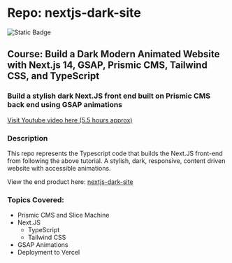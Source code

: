 # Repo: nextjs-dark-site
![Static Badge](https://img.shields.io/badge/Dev_status-Complete-blue)

## **Course: Build a Dark Modern Animated Website with Next.js 14, GSAP, Prismic CMS, Tailwind CSS, and TypeScript**

### **Build a stylish dark Next.JS front end built on Prismic CMS back end using GSAP animations**

[Visit Youtube video here (5.5 hours approx)](https://www.youtube.com/watch?v=Cc37uTnbEos&t=306s)


### Description
This repo represents the Typescript code that builds the Next.JS front-end from following the above tutorial.
A stylish, dark, responsive, content driven website with accessible animations. 

View the end product here: [nextjs-dark-site](https://nextjs-dark-site.vercel.app/)

### Topics Covered:

- Prismic CMS and Slice Machine
- Next.JS
  - TypeScript
  - Tailwind CSS
- GSAP Animations
- Deployment to Vercel
